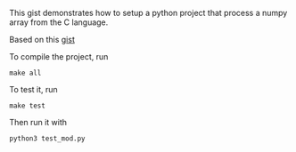 This gist demonstrates how to setup a python project that process a numpy
array from the C language.


Based on this [gist](https://gist.github.com/kanhua/8f1eb7c67f5a031633121b6b187b8dc9)

To compile the project, run

   ```
   make all
   ```

To test it, run

   ```
   make test
   ```


Then run it with

   ```
   python3 test_mod.py
   ```
